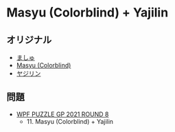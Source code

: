 # Masyu (Colorblind) + Yajilin

## オリジナル
- [ましゅ](masyu.md)
- [Masyu (Colorblind)](masyu_colorblind.md)
- [ヤジリン](yajilin.md)

## 問題
- [WPF PUZZLE GP 2021 ROUND 8](../questions/wpfpgp2021_8.md)
	- 11\. Masyu (Colorblind) + Yajilin
